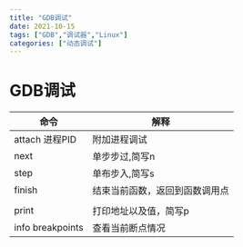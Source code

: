 ```yaml
---
title: "GDB调试"
date: 2021-10-15
tags: ["GDB","调试器","Linux"]
categories: ["动态调试"]
---
```


# GDB调试

| 命令             | 解释                           |
| ---------------- | ------------------------------ |
| attach 进程PID   | 附加进程调试                   |
| next             | 单步步过,简写n                 |
| step             | 单布步入,简写s                 |
| finish           | 结束当前函数，返回到函数调用点 |
|                  |                                |
| print            | 打印地址以及值，简写p          |
| info breakpoints | 查看当前断点情况               |

